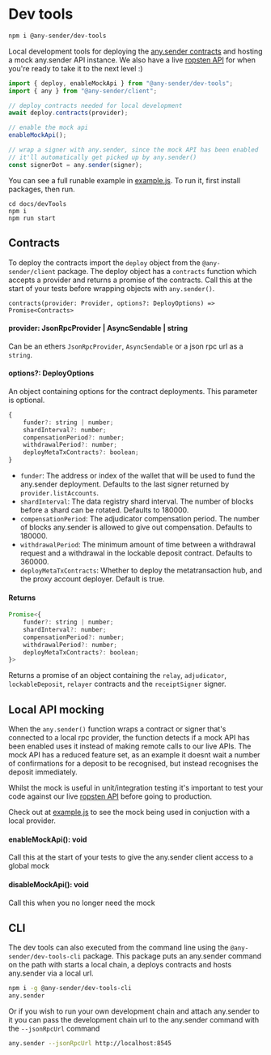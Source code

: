 # Dev tools

```sh
npm i @any-sender/dev-tools
```

Local development tools for deploying the [any.sender contracts](https://github.com/PISAresearch/contracts.any.sender) and hosting a mock any.sender API instance. We also have a live [ropsten API](../../README#addresses) for when you're ready to take it to the next level :)

```js
import { deploy, enableMockApi } from "@any-sender/dev-tools";
import { any } from "@any-sender/client";

// deploy contracts needed for local development
await deploy.contracts(provider);

// enable the mock api
enableMockApi();

// wrap a signer with any.sender, since the mock API has been enabled
// it'll automatically get picked up by any.sender()
const signerDot = any.sender(signer);
```

You can see a full runable example in [example.js](./example.js). To run it, first install packages, then run.

```
cd docs/devTools
npm i
npm run start
```

## Contracts

To deploy the contracts import the `deploy` object from the `@any-sender/client` package. The deploy object has a `contracts` function which accepts a provider and returns a promise of the contracts. Call this at the start of your tests before wrapping objects with `any.sender()`.

```
contracts(provider: Provider, options?: DeployOptions) => Promise<Contracts>
```

#### provider: JsonRpcProvider | AsyncSendable | string

Can be an ethers `JsonRpcProvider`, `AsyncSendable` or a json rpc url as a `string`.

#### options?: DeployOptions

An object containing options for the contract deployments. This parameter is optional.

```js
{
    funder?: string | number;
    shardInterval?: number;
    compensationPeriod?: number;
    withdrawalPeriod?: number;
    deployMetaTxContracts?: boolean;
}
```

- `funder`: The address or index of the wallet that will be used to fund the any.sender deployment. Defaults to the last signer returned by `provider.listAccounts`.
- `shardInterval`: The data registry shard interval. The number of blocks before a shard can be rotated. Defaults to 180000.
- `compensationPeriod`: The adjudicator compensation period. The number of blocks any.sender is allowed to give out compensation. Defaults to 180000.
- `withdrawalPeriod`: The minimum amount of time between a withdrawal request and a withdrawal in the lockable deposit contract. Defaults to 360000.
- `deployMetaTxContracts`: Whether to deploy the metatransaction hub, and the proxy account deployer. Default is true.

#### Returns

```js
Promise<{
    funder?: string | number;
    shardInterval?: number;
    compensationPeriod?: number;
    withdrawalPeriod?: number;
    deployMetaTxContracts?: boolean;
}>
```

Returns a promise of an object containing the `relay`, `adjudicator`, `lockableDeposit`, `relayer` contracts and the `receiptSigner` signer.

## Local API mocking

When the `any.sender()` function wraps a contract or signer that's connected to a local rpc provider, the function detects if a mock API has been enabled uses it instead of making remote calls to our live APIs. The mock API has a reduced feature set, as an example it doesnt wait a number of confirmations for a deposit to be recognised, but instead recognises the deposit immediately.

Whilst the mock is useful in unit/integration testing it's important to test your code against our live [ropsten API](../../README.md#addresses) before going to production.

Check out at [example.js](./example.js) to see the mock being used in conjuction with a local provider.

#### enableMockApi(): void

Call this at the start of your tests to give the any.sender client access to a global mock

#### disableMockApi(): void

Call this when you no longer need the mock

## CLI

The dev tools can also executed from the command line using the `@any-sender/dev-tools-cli` package. This package puts an any.sender command on the path with starts a local chain, a deploys contracts and hosts any.sender via a local url.

```sh
npm i -g @any-sender/dev-tools-cli
any.sender
```

Or if you wish to run your own development chain and attach any.sender to it you can pass the development chain url to the any.sender command with the `--jsonRpcUrl` command

```sh
any.sender --jsonRpcUrl http://localhost:8545
```
